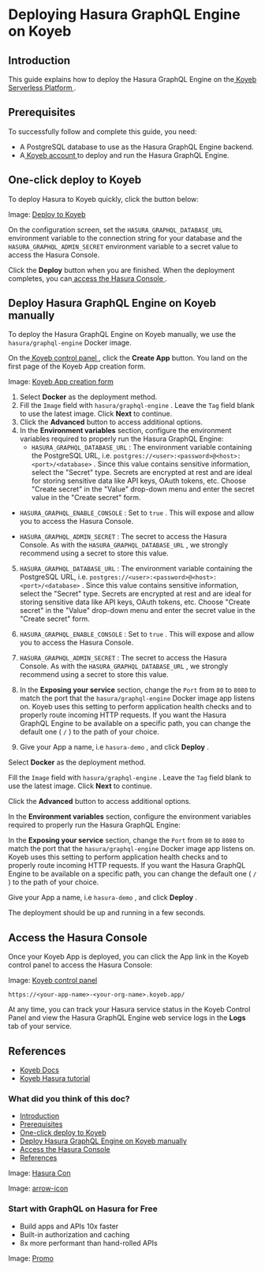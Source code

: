 # Deploying Hasura GraphQL Engine on Koyeb

## Introduction​

This guide explains how to deploy the Hasura GraphQL Engine on the[ Koyeb Serverless Platform ](https://koyeb.com).

## Prerequisites​

To successfully follow and complete this guide, you need:

- A PostgreSQL database to use as the Hasura GraphQL Engine backend.
- A[ Koyeb account ](https://app.koyeb.com)to deploy and run the Hasura GraphQL Engine.


## One-click deploy to Koyeb​

To deploy Hasura to Koyeb quickly, click the button below:

[  ](https://app.koyeb.com/deploy?name=hasura-demo&type=docker&image=hasura/graphql-engine&env%5BHASURA_GRAPHQL_DATABASE_URL%5D=CHANGE_ME&env%5BHASURA_GRAPHQL_ENABLE_CONSOLE%5D=true&env%5BHASURA_GRAPHQL_ADMIN_SECRET%5D=CHANGE_ME&ports=8080;http;/)

Image: [ Deploy to Koyeb ](https://www.koyeb.com/static/images/deploy/button.svg)

On the configuration screen, set the `HASURA_GRAPHQL_DATABASE_URL` environment variable to the connection string for your database and the `HASURA_GRAPHQL_ADMIN_SECRET` environment variable to a secret value to access the Hasura Console.

Click the **Deploy** button when you are finished.  When the deployment completes, you can[ access the Hasura Console ](https://hasura.io/docs/latest/deployment/deployment-guides/koyeb/#access-the-hasura-console).

## Deploy Hasura GraphQL Engine on Koyeb manually​

To deploy the Hasura GraphQL Engine on Koyeb manually, we use the `hasura/graphql-engine` Docker image.

On the[ Koyeb control panel ](https://app.koyeb.com/), click the **Create App** button. You land on the first page of the Koyeb App creation form.

Image: [ Koyeb App creation form ](https://hasura.io/docs/assets/images/koyeb-hasura-app-creation-9ef0118a1a6dc1834d434fcc5692ed51.png)

1. Select **Docker** as the deployment method.
2. Fill the `Image` field with `hasura/graphql-engine` .  Leave the `Tag` field blank to use the latest image.  Click **Next** to continue.
3. Click the **Advanced** button to access additional options.
4. In the **Environment variables** section, configure the environment variables required to properly run the Hasura GraphQL Engine:
    - `HASURA_GRAPHQL_DATABASE_URL` : The environment variable containing the PostgreSQL URL, i.e. `postgres://<user>:<password>@<host>:<port>/<database>` . Since this value contains sensitive information, select the "Secret" type.  Secrets are encrypted at rest and are ideal for storing sensitive data like API keys, OAuth tokens, etc.  Choose "Create secret" in the "Value" drop-down menu and enter the secret value in the "Create secret" form.

- `HASURA_GRAPHQL_ENABLE_CONSOLE` : Set to `true` . This will expose and allow you to access the Hasura Console.

- `HASURA_GRAPHQL_ADMIN_SECRET` : The secret to access the Hasura Console. As with the `HASURA_GRAPHQL_DATABASE_URL` , we strongly recommend using a secret to store this value.

5. `HASURA_GRAPHQL_DATABASE_URL` : The environment variable containing the PostgreSQL URL, i.e. `postgres://<user>:<password>@<host>:<port>/<database>` . Since this value contains sensitive information, select the "Secret" type.  Secrets are encrypted at rest and are ideal for storing sensitive data like API keys, OAuth tokens, etc.  Choose "Create secret" in the "Value" drop-down menu and enter the secret value in the "Create secret" form.

6. `HASURA_GRAPHQL_ENABLE_CONSOLE` : Set to `true` . This will expose and allow you to access the Hasura Console.

7. `HASURA_GRAPHQL_ADMIN_SECRET` : The secret to access the Hasura Console. As with the `HASURA_GRAPHQL_DATABASE_URL` , we strongly recommend using a secret to store this value.
8. In the **Exposing your service** section, change the `Port` from `80` to `8080` to match the port that the `hasura/graphql-engine` Docker image app listens on. Koyeb uses this setting to perform application health checks and to properly route incoming HTTP requests. If you want the Hasura GraphQL Engine to be available on a specific path, you can change the default one ( `/` ) to the path of your choice.
9. Give your App a name, i.e `hasura-demo` , and click **Deploy** .


Select **Docker** as the deployment method.

Fill the `Image` field with `hasura/graphql-engine` .  Leave the `Tag` field blank to use the latest image.  Click **Next** to continue.

Click the **Advanced** button to access additional options.

In the **Environment variables** section, configure the environment variables required to properly run the Hasura GraphQL Engine:

In the **Exposing your service** section, change the `Port` from `80` to `8080` to match the port that the `hasura/graphql-engine` Docker image app listens on. Koyeb uses this setting to perform application health checks and to properly route incoming HTTP requests. If you want the Hasura GraphQL Engine to be available on a specific path, you can change the default one ( `/` ) to the path of your choice.

Give your App a name, i.e `hasura-demo` , and click **Deploy** .

The deployment should be up and running in a few seconds.

## Access the Hasura Console​

Once your Koyeb App is deployed, you can click the App link in the Koyeb control panel to access the Hasura Console:

Image: [ Koyeb control panel ](https://hasura.io/docs/assets/images/koyeb-hasura-service-221f0712aceb053325516b09ec1332c2.png)

`https://<your-app-name>-<your-org-name>.koyeb.app/`

At any time, you can track your Hasura service status in the Koyeb Control Panel and view the Hasura GraphQL Engine web service logs in the **Logs** tab of your service.

## References​

- [ Koyeb Docs ](https://koyeb.com/docs%3E)
- [ Koyeb Hasura tutorial ](https://www.koyeb.com/tutorials/deploy-the-hasura-graphql-engine-to-expose-and-create-apis-from-your-databases-on-koyeb)


### What did you think of this doc?

- [ Introduction ](https://hasura.io/docs/latest/deployment/deployment-guides/koyeb/#introduction)
- [ Prerequisites ](https://hasura.io/docs/latest/deployment/deployment-guides/koyeb/#prerequisites)
- [ One-click deploy to Koyeb ](https://hasura.io/docs/latest/deployment/deployment-guides/koyeb/#one-click-deploy-to-koyeb)
- [ Deploy Hasura GraphQL Engine on Koyeb manually ](https://hasura.io/docs/latest/deployment/deployment-guides/koyeb/#deploy-hasura-graphql-engine-on-koyeb-manually)
- [ Access the Hasura Console ](https://hasura.io/docs/latest/deployment/deployment-guides/koyeb/#access-the-hasura-console)
- [ References ](https://hasura.io/docs/latest/deployment/deployment-guides/koyeb/#references)


Image: [ Hasura Con ](https://res.cloudinary.com/dh8fp23nd/image/upload/v1686154570/hasura-con-2023/has-con-light-date_r2a2ud.png)

Image: [ arrow-icon ](https://res.cloudinary.com/dh8fp23nd/image/upload/v1683723549/main-web/chevron-right_ldbi7d.png)

### Start with GraphQL on Hasura for Free

- Build apps and APIs 10x faster
- Built-in authorization and caching
- 8x more performant than hand-rolled APIs


Image: [ Promo ](https://hasura.io/docs/assets/images/hasura-free-ff60e409244e0ea12b5a3045d1a9096b.png)